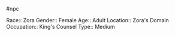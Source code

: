 #npc 

Race:: Zora
Gender:: Female
Age:: Adult
Location:: Zora's Domain
Occupation:: King's Counsel
Type:: Medium
